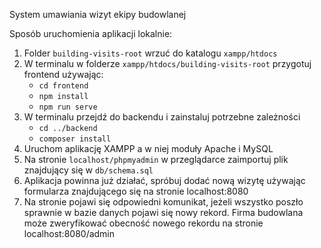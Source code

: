 System umawiania wizyt ekipy budowlanej

Sposób uruchomienia aplikacji lokalnie:
1. Folder `building-visits-root` wrzuć do katalogu `xampp/htdocs`
2. W terminalu w folderze `xampp/htdocs/building-visits-root` przygotuj frontend używając:
   - `cd frontend`
   - `npm install`
   - `npm run serve`
4. W terminalu przejdź do backendu i zainstaluj potrzebne zależności
   - `cd ../backend`
   - `composer install`
6. Uruchom aplikację XAMPP a w niej moduły Apache i MySQL
7. Na stronie `localhost/phpmyadmin` w przeglądarce zaimportuj plik znajdujący się w `db/schema.sql`
8. Aplikacja powinna już działać, spróbuj dodać nową wizytę używając formularza znajdującego się na stronie localhost:8080
9. Na stronie pojawi się odpowiedni komunikat, jeżeli wszystko poszło sprawnie w bazie danych pojawi się nowy rekord. Firma budowlana może zweryfikować obecność nowego rekordu na stronie localhost:8080/admin
